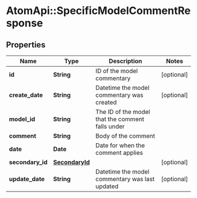 # AtomApi::SpecificModelCommentResponse

## Properties
Name | Type | Description | Notes
------------ | ------------- | ------------- | -------------
**id** | **String** | ID of the model commentary | [optional] 
**create_date** | **String** | Datetime the model commentary was created | [optional] 
**model_id** | **String** | The ID of the model that the comment falls under | 
**comment** | **String** | Body of the comment | 
**date** | **Date** | Date for when the comment applies | 
**secondary_id** | [**SecondaryId**](SecondaryId.md) |  | [optional] 
**update_date** | **String** | Datetime the model commentary was last updated | [optional] 


